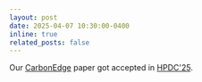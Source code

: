 ```yaml
---
layout: post
date: 2025-04-07 10:30:00-0400
inline: true
related_posts: false
---
```


Our [CarbonEdge](https://arxiv.org/pdf/2502.14076) paper got accepted in [HPDC'25](https://hpdc.sci.utah.edu/2025/).